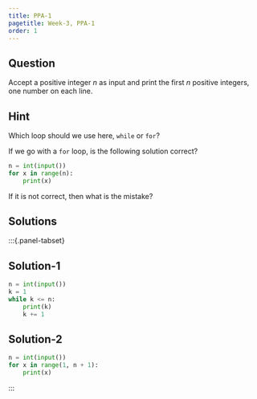 ```yaml
---
title: PPA-1
pagetitle: Week-3, PPA-1
order: 1
---
```


## Question

Accept a positive integer $n$ as input and print the first $n$ positive integers, one number on each line.



## Hint

Which loop should we use here, `while` or `for`?

If we go with a `for` loop, is the following solution correct?

```python
n = int(input())
for x in range(n):
    print(x)
```

If it is not correct, then what is the mistake?



## Solutions

:::{.panel-tabset}

## Solution-1

```python
n = int(input())
k = 1
while k <= n:
    print(k)
    k += 1
```

## Solution-2

```python
n = int(input())
for x in range(1, n + 1):
    print(x)
```

:::